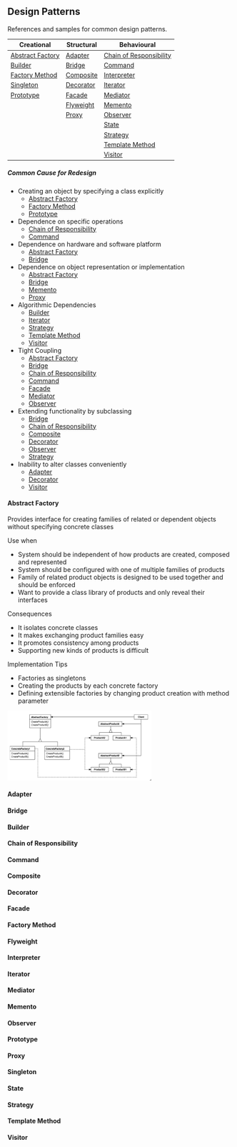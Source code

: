 ## Design Patterns

References and samples for common design patterns.

| Creational                            | Structural                | Behavioural                                           |
|---------------------------------------|---------------------------|-------------------------------------------------------|
|[Abstract Factory](#abstract-factory)  |[Adapter](#adapter)        |[Chain of Responsibility](#chain-of-responsibility)    |
|[Builder](#builder)                    |[Bridge](#bridge)          |[Command](#command)                                    |
|[Factory Method](#factory-method)      |[Composite](#composite)    |[Interpreter](#interpreter)                            |
|[Singleton](#singleton)                |[Decorator](#decorator)    |[Iterator](#iterator)                                  |
|[Prototype](#prototype)                |[Facade](#facade)          |[Mediator](#mediator)                                  |
|                                       |[Flyweight](#flyweight)    |[Memento](#memento)                                    |
|                                       |[Proxy](#proxy)            |[Observer](#observer)                                  |
|                                       |                           |[State](#state)                                        |
|                                       |                           |[Strategy](#strategy)                                  |
|                                       |                           |[Template Method](#template-method)                    |
|                                       |                           |[Visitor](#visitor)                                    |

##### Common Cause for Redesign
 - Creating an object by specifying a class explicitly
    - [Abstract Factory](#abstract-factory)
    - [Factory Method](#factory-method)
    - [Prototype](#prototype)
 - Dependence on specific operations
    - [Chain of Responsibility](#chain-of-responsibility)
    - [Command](#command)
 - Dependence on hardware and software platform
    - [Abstract Factory](#abstract-factory)
    - [Bridge](#bridge)
 - Dependence on object representation or implementation
    - [Abstract Factory](#abstract-factory)
    - [Bridge](#bridge)
    - [Memento](#memento)
    - [Proxy](#proxy)
 - Algorithmic Dependencies
    - [Builder](#builder)
    - [Iterator](#iterator)
    - [Strategy](#strategy)
    - [Template Method](#template-method)
    - [Visitor](#visitor)
 - Tight Coupling
    - [Abstract Factory](#abstract-factory)
    - [Bridge](#bridge)
    - [Chain of Responsibility](#chain-of-responsibility)
    - [Command](#command)
    - [Facade](#facade)
    - [Mediator](#mediator)
    - [Observer](#observer)
 - Extending functionality by subclassing
    - [Bridge](#bridge)
    - [Chain of Responsibility](#chain-of-responsibility)
    - [Composite](#composite)
    - [Decorator](#decorator)
    - [Observer](#observer)
    - [Strategy](#strategy)
 - Inability to alter classes conveniently
    - [Adapter](#adapter)
    - [Decorator](#decorator)
    - [Visitor](#visitor)
 
 
 
#### Abstract Factory
Provides interface for creating families of related or dependent objects without specifying concrete classes

Use when
 - System should be independent of how products are created, composed and represented
 - System should be configured with one of multiple families of products
 - Family of related product objects is designed to be used together and should be enforced
 - Want to provide a class library of products and only reveal their interfaces
 
Consequences
 - It isolates concrete classes
 - It makes exchanging product families easy
 - It promotes consistency among products
 - Supporting new kinds of products is difficult
 
Implementation Tips
 - Factories as singletons
 - Creating the products by each concrete factory
 - Defining extensible factories by changing product creation with method parameter
 
![Abstract Factory](./img/abstract-factory.png)

#### Adapter
#### Bridge
#### Builder 
#### Chain of Responsibility
#### Command
#### Composite
#### Decorator
#### Facade
#### Factory Method
#### Flyweight
#### Interpreter
#### Iterator
#### Mediator
#### Memento
#### Observer
#### Prototype
#### Proxy
#### Singleton
#### State
#### Strategy
#### Template Method
#### Visitor
